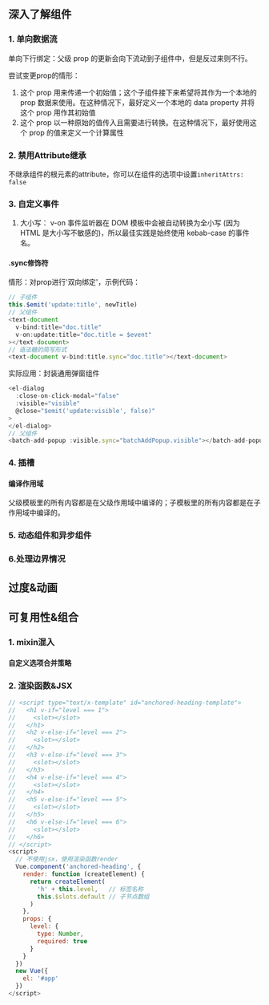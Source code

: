 ## 深入了解组件
### 1. 单向数据流
单向下行绑定：父级 prop 的更新会向下流动到子组件中，但是反过来则不行。

尝试变更prop的情形：  
1. 这个 prop 用来传递一个初始值；这个子组件接下来希望将其作为一个本地的 prop 数据来使用。在这种情况下，最好定义一个本地的 data property 并将这个 prop 用作其初始值
2. 这个 prop 以一种原始的值传入且需要进行转换。在这种情况下，最好使用这个 prop 的值来定义一个计算属性
  
### 2. 禁用Attribute继承
不继承组件的根元素的attribute，你可以在组件的选项中设置`inheritAttrs: false`

### 3. 自定义事件
1. 大小写： v-on 事件监听器在 DOM 模板中会被自动转换为全小写 (因为 HTML 是大小写不敏感的)，所以最佳实践是始终使用 kebab-case 的事件名。
#### .sync修饰符
情形：对prop进行'双向绑定'，示例代码：
``` js
// 子组件
this.$emit('update:title', newTitle)
// 父组件
<text-document
  v-bind:title="doc.title"
  v-on:update:title="doc.title = $event"
></text-document>
// 语法糖的简写形式
<text-document v-bind:title.sync="doc.title"></text-document> 
```
实际应用：封装通用弹窗组件
```js
<el-dialog
  :close-on-click-modal="false"
  :visible="visible"
  @close="$emit('update:visible', false)"
>
</el-dialog> 
// 父组件
<batch-add-popup :visible.sync="batchAddPopup.visible"></batch-add-popup>
```

### 4. 插槽
#### 编译作用域
父级模板里的所有内容都是在父级作用域中编译的；子模板里的所有内容都是在子作用域中编译的。

### 5. 动态组件和异步组件

### 6.处理边界情况

## 过度&动画

## 可复用性&组合
### 1. mixin混入
#### 自定义选项合并策略

### 2. 渲染函数&JSX
```js 示例代码
// <script type="text/x-template" id="anchored-heading-template">
//   <h1 v-if="level === 1">
//     <slot></slot>
//   </h1>
//   <h2 v-else-if="level === 2">
//     <slot></slot>
//   </h2>
//   <h3 v-else-if="level === 3">
//     <slot></slot>
//   </h3>
//   <h4 v-else-if="level === 4">
//     <slot></slot>
//   </h4>
//   <h5 v-else-if="level === 5">
//     <slot></slot>
//   </h5>
//   <h6 v-else-if="level === 6">
//     <slot></slot>
//   </h6>
// </script>
<script>
  // 不使用jsx，使用渲染函数render
  Vue.component('anchored-heading', {
    render: function (createElement) {
      return createElement(
        'h' + this.level,   // 标签名称
        this.$slots.default // 子节点数组
      )
    },
    props: {
      level: {
        type: Number,
        required: true
      }
    }
  })
  new Vue({
    el: '#app'
  })
</script>
```



